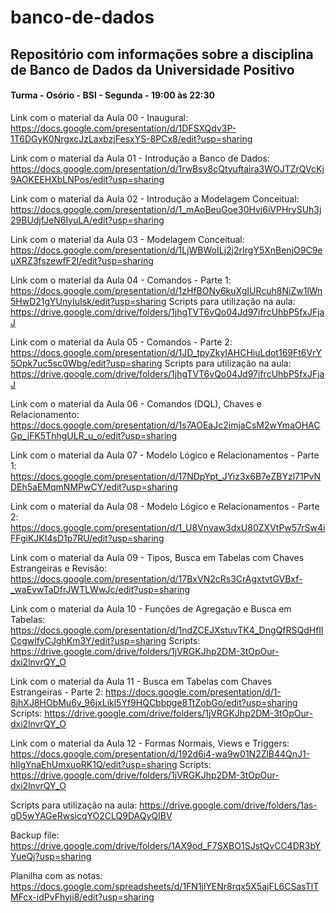 # banco-de-dados

## Repositório com informações sobre a disciplina de Banco de Dados da Universidade Positivo

#### Turma - Osório - BSI - Segunda - 19:00 às 22:30

Link com o material da Aula 00 - Inaugural:
https://docs.google.com/presentation/d/1DFSXQdv3P-1T6DGyK0NrgxcJzLaxbzjFesxYS-8PCx8/edit?usp=sharing

Link com o material da Aula 01 - Introdução a Banco de Dados:
https://docs.google.com/presentation/d/1rwBsy8cQtyuftaira3WOJTZrQVcKj9AOKEEHXbLNPos/edit?usp=sharing

Link com o material da Aula 02 - Introdução a Modelagem Conceitual:
https://docs.google.com/presentation/d/1_mAoBeuGoe30Hvj6iVPHrySUh3j29BUdjfJeN6IyuLA/edit?usp=sharing

Link com o material da Aula 03 - Modelagem Conceitual:
https://docs.google.com/presentation/d/1LjWBWoILj2j2rIrgY5XnBenjO9C9euXRZ3fszewfF2I/edit?usp=sharing

Link com o material da Aula 04 - Comandos - Parte 1:
https://docs.google.com/presentation/d/1zHfBONy6kuXgIURcuh8NiZw1lWn5HwD21gYUnyIuIsk/edit?usp=sharing
Scripts para utilização na aula:
https://drive.google.com/drive/folders/1jhgTVT6vQo04Jd97ifrcUhbP5fxJFjaJ

Link com o material da Aula 05 - Comandos - Parte 2:
https://docs.google.com/presentation/d/1JD_tpyZkyIAHCHiuLdot169Ft6VrY5Opk7uc5sc0Wbg/edit?usp=sharing
Scripts para utilização na aula:
https://drive.google.com/drive/folders/1jhgTVT6vQo04Jd97ifrcUhbP5fxJFjaJ

Link com o material da Aula 06 - Comandos (DQL), Chaves e Relacionamento:
https://docs.google.com/presentation/d/1s7AOEaJc2imjaCsM2wYmaOHACGp_jFK5ThhgULR_u_o/edit?usp=sharing

Link com o material da Aula 07 - Modelo Lógico e Relacionamentos - Parte 1:
https://docs.google.com/presentation/d/17NDpYpt_JYiz3x6B7eZBYzl71PvNDEh5aEMqmNMPwCY/edit?usp=sharing

Link com o material da Aula 08 - Modelo Lógico e Relacionamentos - Parte 2:
https://docs.google.com/presentation/d/1_U8Vnvaw3dxU80ZXVtPw57rSw4iFFgiKJKI4sD1p7RU/edit?usp=sharing

Link com o material da Aula 09 - Tipos, Busca em Tabelas com Chaves Estrangeiras e Revisão:
https://docs.google.com/presentation/d/17BxVN2cRs3CrAgxtvtGVBxf-_waEvwTaDfrJWTLWwJc/edit?usp=sharing

Link com o material da Aula 10 - Funções de Agregação e Busca em Tabelas:
https://docs.google.com/presentation/d/1ndZCEJXstuvTK4_DngQfRSQdHfIlCcgwlfyCJghKm3Y/edit?usp=sharing
Scripts: https://drive.google.com/drive/folders/1jVRGKJhp2DM-3tOpOur-dxi2lnvrQY_O

Link com o material da Aula 11 - Busca em Tabelas com Chaves Estrangeiras - Parte 2:
https://docs.google.com/presentation/d/1-8jhXJ8HObMu6v_96jxLikl5Yf9HQCbbpge8TtZobGo/edit?usp=sharing
Scripts: https://drive.google.com/drive/folders/1jVRGKJhp2DM-3tOpOur-dxi2lnvrQY_O

Link com o material da Aula 12 - Formas Normais, Views e Triggers: 
https://docs.google.com/presentation/d/192d6i4-wa9w01N2ZlB44QnJ1-hIlgYnaEhUmxuoRK1Q/edit?usp=sharing
Scripts: https://drive.google.com/drive/folders/1jVRGKJhp2DM-3tOpOur-dxi2lnvrQY_O

Scripts para utilização na aula:
https://drive.google.com/drive/folders/1as-gD5wYAGeRwsicqYO2CLQ9DAQyQIBV

Backup file:  https://drive.google.com/drive/folders/1AX9od_F7SXBO1SJstQvCC4DR3bYYueQj?usp=sharing 

Planilha com as notas: https://docs.google.com/spreadsheets/d/1FN1jlYENr8rqx5X5ajFL6CSasTlTMFcx-idPvFhyji8/edit?usp=sharing
